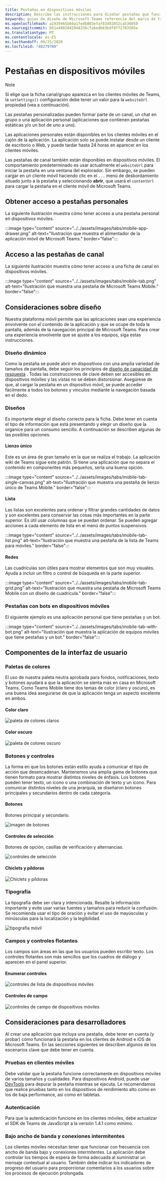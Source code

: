 ```yaml
---
title: Pestañas en dispositivos móviles
description: Describe las instrucciones para diseñar pestañas que funcionan en dispositivos móviles.
keywords: guías de diseño de Microsoft Teams referencia del marco de trabajo de aplicaciones móviles
ms.openlocfilehash: a1939465b04a1fe4b803efaf83402852ca536059
ms.sourcegitcommit: b51a4982842948336cfabedb63bdf8f72703585e
ms.translationtype: MT
ms.contentlocale: es-ES
ms.lasthandoff: 09/25/2020
ms.locfileid: "48279780"
---
```

# <a name="tabs-on-mobile"></a>Pestañas en dispositivos móviles

> [!NOTE]
> Si elige que la ficha canal/grupo aparezca en los clientes móviles de Teams, la `setSettings()` configuración debe tener un valor para la `websiteUrl` propiedad (vea a continuación).

Las pestañas personalizadas pueden formar parte de un canal, un chat en grupo o una aplicación personal (aplicaciones que contienen pestañas estáticas y/o un bot de uno a uno).

Las aplicaciones personales están disponibles en los clientes móviles en el cajón de la aplicación. La aplicación solo se puede instalar desde un cliente de escritorio o Web, y puede tardar hasta 24 horas en aparecer en los clientes móviles.

Las pestañas de canal también están disponibles en dispositivos móviles. El comportamiento predeterminado es usar actualmente el `websiteUrl` para iniciar la pestaña en una ventana del explorador. Sin embargo, se pueden cargar en un cliente móvil haciendo clic en el `...` menú de desbordamiento situado junto a la pestaña y seleccionando **abrir**, que usará el `contentUrl` para cargar la pestaña en el cliente móvil de Microsoft Teams.

## <a name="accessing-personal-tabs"></a>Obtener acceso a pestañas personales

La siguiente ilustración muestra cómo tener acceso a una pestaña personal en dispositivos móviles.

:::image type="content" source="../../assets/images/tabs/mobile-app-drawer.png" alt-text="Ilustración que muestra el alimentador de la aplicación móvil de Microsoft Teams." border="false":::

## <a name="accessing-channel-tabs"></a>Acceso a las pestañas de canal

La siguiente ilustración muestra cómo tener acceso a una ficha de canal en dispositivos móviles.

:::image type="content" source="../../assets/images/tabs/mobile-tab.png" alt-text="Ilustración que muestra una pestaña de Microsoft Teams Mobile." border="false":::

## <a name="design-considerations"></a>Consideraciones sobre diseño

Nuestra plataforma móvil permite que las aplicaciones sean una experiencia envolvente con el contenido de la aplicación y que se ocupe de toda la pantalla, además de la navegación principal de Microsoft Teams. Para crear una experiencia envolvente que se ajuste a los equipos, siga estas instrucciones.

### <a name="responsive-design"></a>Diseño dinámico

Como la pestaña se puede abrir en dispositivos con una amplia variedad de tamaños de pantalla, debe seguir los principios de [diseño de capacidad de respuesta](https://www.w3schools.com/html/html_responsive.asp) . Todas las construcciones de clave deben ser accesibles en dispositivos móviles y las vistas no se deben distorsionar. Asegúrese de que, al cargar la pestaña en un dispositivo móvil, se puede acceder fácilmente a todos los botones y vínculos mediante la navegación basada en el dedo.

### <a name="layouts"></a>Diseños

Es importante elegir el diseño correcto para la ficha. Debe tener en cuenta el tipo de información que está presentando y elegir un diseño que la organice para un consumo sencillo. A continuación se describen algunas de las posibles opciones.

#### <a name="single-canvas"></a>Lienzo único

Este es un área de gran tamaño en la que se realiza el trabajo. La aplicación wiki de Teams sigue este patrón. Si tiene una aplicación que no separa el contenido en componentes más pequeños, sería una buena opción.

:::image type="content" source="../../assets/images/tabs/mobile-tab-single-canvas.png" alt-text="Ilustración que muestra una pestaña de lienzo único de Teams Mobile." border="false":::

#### <a name="list"></a>Lista

Las listas son excelentes para ordenar y filtrar grandes cantidades de datos y son excelentes para conservar las cosas más importantes en la parte superior. Es útil usar columnas que se puedan ordenar. Se pueden agregar acciones a cada elemento de lista en el menú de puntos suspensivos.

:::image type="content" source="../../assets/images/tabs/mobile-tab-list.png" alt-text="Ilustración que muestra una pestaña de la lista de Teams para móviles." border="false":::

#### <a name="grid"></a>Redes

Las cuadrículas son útiles para mostrar elementos que son muy visuales. Ayuda a incluir un filtro o control de búsqueda en la parte superior.

:::image type="content" source="../../assets/images/tabs/mobile-tab-grid.png" alt-text="Ilustración que muestra una pestaña de Microsoft Teams Mobile con un diseño de cuadrícula." border="false":::

### <a name="tabs-with-bots-on-mobile"></a>Pestañas con bots en dispositivos móviles

El siguiente ejemplo es una aplicación personal que tiene pestañas y un bot.

:::image type="content" source="../../assets/images/tabs/mobile-tab-with-bot.png" alt-text="Ilustración que muestra la aplicación de equipos móviles que tiene pestañas y un bot." border="false":::

## <a name="ui-components"></a>Componentes de la interfaz de usuario

### <a name="color-palettes"></a>Paletas de colores

El uso de nuestra paleta neutra aprobada para fondos, notificaciones, texto y botones ayudará a que la aplicación se sienta más en casa en Microsoft Teams. Como Teams Mobile tiene dos temas de color (claro y oscuro), es una buena idea asegurarse de que la aplicación tenga un aspecto excelente en ambos.

#### <a name="light-color"></a>Color claro

![paleta de colores claros](../../assets/images/light-color.png)

#### <a name="dark-color"></a>Color oscuro

![paleta de colores oscuro](../../assets/images/dark-color.png)

### <a name="buttons-and-controls"></a>Botones y controles

La forma en que los botones están estilo ayuda a comunicar el tipo de acción que desencadenan. Mantenemos una amplia gama de botones que tienen formato para mostrar distintos niveles de énfasis. Los botones pueden tener texto, un icono o una combinación de texto y un icono. Para comunicar distintos niveles de una jerarquía, se diseñaron botones principales y secundarios dentro de cada categoría.

#### <a name="buttons"></a>Botones

Botones principal y secundario.

![imagen de botones](../../assets/images/buttons.png)

#### <a name="selection-controls"></a>Controles de selección

Botones de opción, casillas de verificación y alternancias.

![controles de selección](../../assets/images/selection-controls.png)

#### <a name="chiclets-and-pills"></a>Chiclets y píldoras

![Chiclets y píldoras](../../assets/images/chiclets-and-pills.png)

### <a name="typography"></a>Tipografía

La tipografía debe ser clara y intencionada. Resalte la información importante y evite usar varias fuentes y tamaños para reducir la confusión. Se recomienda usar el tipo de oración y evitar el uso de mayúsculas y minúsculas para la localización y la legibilidad.

![tipografía móvil](../../assets/images/mobile-typography.png)

### <a name="fields-and-flyouts"></a>Campos y controles flotantes

Los campos son áreas en las que los usuarios pueden escribir texto. Los controles flotantes son más sencillos que los cuadros de diálogo y aparecen en el panel superior.

#### <a name="list-controls"></a>Enumerar controles

![controles de lista de dispositivos móviles](../../assets/images/mobile-list-controls.png)

#### <a name="field-controls"></a>Controles de campo

![controles de campo de dispositivos móviles](../../assets/images/mobile-field-controls.png)

## <a name="developer-considerations"></a>Consideraciones para desarrolladores

Al crear una aplicación que incluya una pestaña, debe tener en cuenta (y probar) cómo funcionará la pestaña en los clientes de Android e iOS de Microsoft Teams. En las secciones siguientes se describen algunos de los escenarios clave que debe tener en cuenta.

### <a name="testing-on-mobile-clients"></a>Pruebas en clientes móviles

Debe validar que la pestaña funcione correctamente en dispositivos móviles de varios tamaños y cualidades. Para dispositivos Android, puede usar [DevTools](~/tabs/how-to/developer-tools.md) para depurar la pestaña mientras se ejecuta. Le recomendamos que realice pruebas tanto en los dispositivos de rendimiento alto como en los de baja performance, así como en tabletas.

### <a name="authentication"></a>Autenticación

Para que la autenticación funcione en los clientes móviles, debe actualizar el SDK de Teams de JavaScript a la versión 1.4.1 como mínimo.

### <a name="low-bandwidth-and-intermittent-connections"></a>Bajo ancho de banda y conexiones intermitentes

Los clientes móviles necesitan tener que funcionar con frecuencia con ancho de banda bajo y conexiones intermitentes. La aplicación debe controlar los tiempos de espera de forma adecuada al suministrar un mensaje contextual al usuario. También debe indicar los indicadores de progreso del usuario para proporcionar comentarios a los usuarios sobre los procesos de ejecución prolongada.
